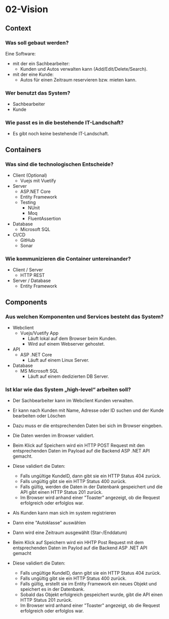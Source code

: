 # 02-Vision

## Context

### Was soll gebaut werden?
Eine Software:

- mit der ein Sachbearbeiter:
    - Kunden und Autos verwalten kann (Add/Edit/Delete/Search).
- mit der eine Kunde:
    - Autos für einen Zeitraum reservieren bzw. mieten kann.

### Wer benutzt das System?
- Sachbearbeiter
- Kunde

### Wie passt es in die bestehende IT-Landschaft?
- Es gibt noch keine bestehende IT-Landschaft.

## Containers

### Was sind die technologischen Entscheide?
- Client (Optional)
    - Vuejs mit Vuetify
- Server
    - ASP.NET Core
    - Entity Framework
    - Testing
        - NUnit
        - Moq
        - FluentAssertion
- Database
    - Microsoft SQL
- CI/CD
    - GitHub
    - Sonar

### Wie kommunizieren die Container untereinander?
- Client / Server 
    - HTTP REST
- Server / Database
    - Entity Framework

## Components

### Aus welchen Komponenten und Services besteht das System?
- Webclient
    - Vuejs/Vuetify App
        - Läuft lokal auf dem Browser beim Kunden.
        - Wird auf einem Webserver gehostet.
- API
    - ASP .NET Core
        - Läuft auf einem Linux Server.
- Database
    - MS Microsoft SQL
        - Läuft auf einem dedizierten DB Server.

### Ist klar wie das System „high-level“ arbeiten soll?
- Der Sachbearbeiter kann im Webclient Kunden verwalten.
- Er kann nach Kunden mit Name, Adresse oder ID suchen und der Kunde bearbeiten oder Löschen
- Dazu muss er die entsprechenden Daten bei sich im Browser eingeben.
- Die Daten werden im Browser validiert.
- Beim Klick auf Speichern wird ein HTTP POST Request mit den entsprechenden Daten im Payload auf die Backend ASP .NET API gemacht.
- Diese validiert die Daten:
    - Falls ungültige KundeID, dann gibt sie ein HTTP Status 404 zurück.
    - Falls ungültig gibt sie ein HTTP Status 400 zurück.
    - Falls gültig, werden die Daten in der Datenbank gespeichert und die API gibt einen HTTP Status 201 zurück.
    - Im Browser wird anhand einer "Toaster" angezeigt, ob die Request erfolgreich oder erfolglos war.

- Als Kunden kann man sich im system registrieren
- Dann eine "Autoklasse" auswählen
- Dann wird eine Zeitraum ausgewählt (Star-/Enddatum)
- Beim Klick auf Speichern wird ein HHTP Post Request mit dem entsprechenden Daten im Paylod auf die Backend ASP .NET API gemacht
- Diese validiert die Daten:
    - Falls ungültige KundeID, dann gibt sie ein HTTP Status 404 zurück.
    - Falls ungültig gibt sie ein HTTP Status 400 zurück.
    - Falls gültig, erstellt sie im Entity Framework ein neues Objekt und speichert es in der Datenbank.
    - Sobald das Objekt erfolgreich gespeichert wurde, gibt die API einen HTTP Status 201 zurück.
    - Im Browser wird anhand einer "Toaster" angezeigt, ob die Request erfolgreich oder erfolglos war.